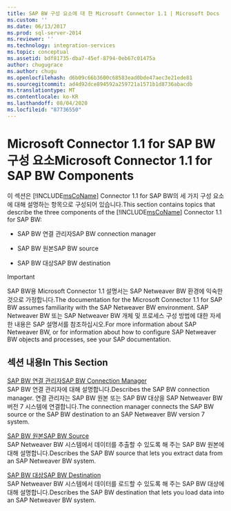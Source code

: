 ```yaml
---
title: SAP BW 구성 요소에 대 한 Microsoft Connector 1.1 | Microsoft Docs
ms.custom: ''
ms.date: 06/13/2017
ms.prod: sql-server-2014
ms.reviewer: ''
ms.technology: integration-services
ms.topic: conceptual
ms.assetid: bdf81735-dba7-45ef-8794-0eb67c01475a
author: chugugrace
ms.author: chugu
ms.openlocfilehash: d6b09c66b3600c68583ead0bde47aec3e21ede81
ms.sourcegitcommit: ad4d92dce894592a259721a1571b1d8736abacdb
ms.translationtype: MT
ms.contentlocale: ko-KR
ms.lasthandoff: 08/04/2020
ms.locfileid: "87736550"
---
```

# <a name="microsoft-connector-11-for-sap-bw-components"></a><span data-ttu-id="692ba-102">Microsoft Connector 1.1 for SAP BW 구성 요소</span><span class="sxs-lookup"><span data-stu-id="692ba-102">Microsoft Connector 1.1 for SAP BW Components</span></span>
  <span data-ttu-id="692ba-103">이 섹션은 [!INCLUDE[msCoName](../includes/msconame-md.md)] Connector 1.1 for SAP BW의 세 가지 구성 요소에 대해 설명하는 항목으로 구성되어 있습니다.</span><span class="sxs-lookup"><span data-stu-id="692ba-103">This section contains topics that describe the three components of the [!INCLUDE[msCoName](../includes/msconame-md.md)] Connector 1.1 for SAP BW:</span></span>  
  
-   <span data-ttu-id="692ba-104">SAP BW 연결 관리자</span><span class="sxs-lookup"><span data-stu-id="692ba-104">SAP BW connection manager</span></span>  
  
-   <span data-ttu-id="692ba-105">SAP BW 원본</span><span class="sxs-lookup"><span data-stu-id="692ba-105">SAP BW source</span></span>  
  
-   <span data-ttu-id="692ba-106">SAP BW 대상</span><span class="sxs-lookup"><span data-stu-id="692ba-106">SAP BW destination</span></span>  
  
> [!IMPORTANT]  
>  <span data-ttu-id="692ba-107">SAP BW용 Microsoft Connector 1.1 설명서는 SAP Netweaver BW 환경에 익숙한 것으로 가정합니다.</span><span class="sxs-lookup"><span data-stu-id="692ba-107">The documentation for the Microsoft Connector 1.1 for SAP BW assumes familiarity with the SAP Netweaver BW environment.</span></span> <span data-ttu-id="692ba-108">SAP Netweaver BW 또는 SAP Netweaver BW 개체 및 프로세스 구성 방법에 대한 자세한 내용은 SAP 설명서를 참조하십시오.</span><span class="sxs-lookup"><span data-stu-id="692ba-108">For more information about SAP Netweaver BW, or for information about how to configure SAP Netweaver BW objects and processes, see your SAP documentation.</span></span>  
  
## <a name="in-this-section"></a><span data-ttu-id="692ba-109">섹션 내용</span><span class="sxs-lookup"><span data-stu-id="692ba-109">In This Section</span></span>  
 [<span data-ttu-id="692ba-110">SAP BW 연결 관리자</span><span class="sxs-lookup"><span data-stu-id="692ba-110">SAP BW Connection Manager</span></span>](connection-manager/sap-bw-connection-manager.md)  
 <span data-ttu-id="692ba-111">SAP BW 연결 관리자에 대해 설명합니다.</span><span class="sxs-lookup"><span data-stu-id="692ba-111">Describes the SAP BW connection manager.</span></span> <span data-ttu-id="692ba-112">연결 관리자는 SAP BW 원본 또는 SAP BW 대상을 SAP Netweaver BW 버전 7 시스템에 연결합니다.</span><span class="sxs-lookup"><span data-stu-id="692ba-112">The connection manager connects the SAP BW source or the SAP BW destination to an SAP Netweaver BW version 7 system.</span></span>  
  
 [<span data-ttu-id="692ba-113">SAP BW 원본</span><span class="sxs-lookup"><span data-stu-id="692ba-113">SAP BW Source</span></span>](data-flow/sap-bw-source.md)  
 <span data-ttu-id="692ba-114">SAP Netweaver BW 시스템에서 데이터를 추출할 수 있도록 해 주는 SAP BW 원본에 대해 설명합니다.</span><span class="sxs-lookup"><span data-stu-id="692ba-114">Describes the SAP BW source that lets you extract data from an SAP Netweaver BW system.</span></span>  
  
 [<span data-ttu-id="692ba-115">SAP BW 대상</span><span class="sxs-lookup"><span data-stu-id="692ba-115">SAP BW Destination</span></span>](data-flow/sap-bw-destination.md)  
 <span data-ttu-id="692ba-116">SAP Netweaver BW 시스템에서 데이터를 로드할 수 있도록 해 주는 SAP BW 대상에 대해 설명합니다.</span><span class="sxs-lookup"><span data-stu-id="692ba-116">Describes the SAP BW destination that lets you load data into an SAP Netweaver BW system.</span></span>  
  
  
